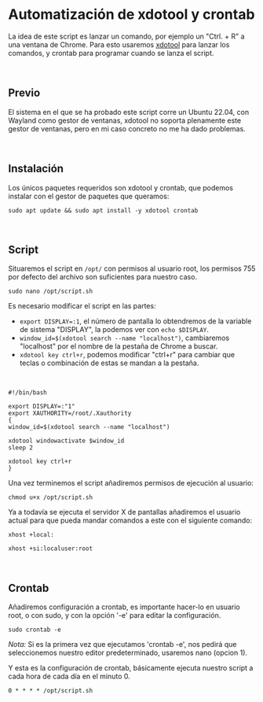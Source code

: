 # Automatización de xdotool y crontab

La idea de este script es lanzar un comando, por ejemplo un "Ctrl. + R" a una ventana de Chrome. Para esto usaremos [xdotool](https://github.com/jordansissel/xdotool) para lanzar los comandos, y crontab para programar cuando se lanza el script.

<br>

## Previo

El sistema en el que se ha probado este script corre un Ubuntu 22.04, con Wayland como gestor de ventanas, xdotool no soporta plenamente este gestor de ventanas, pero en mi caso concreto no me ha dado problemas.

<br>

## Instalación 

Los únicos paquetes requeridos son xdotool y crontab, que podemos instalar con el gestor de paquetes que queramos:

`sudo apt update && sudo apt install -y xdotool crontab`

<br>

## Script

Situaremos el script en `/opt/` con permisos al usuario root, los permisos 755 por defecto del archivo son suficientes para nuestro caso.

`sudo nano /opt/script.sh`

Es necesario modificar el script en las partes:

* `export DISPLAY=:1`, el número de pantalla lo obtendremos de la variable de sistema "DISPLAY", la podemos ver con `echo $DISPLAY`.
* `window_id=$(xdotool search --name "localhost")`, cambiaremos "localhost" por el nombre de la pestaña de Chrome a buscar.
* `xdotool key ctrl+r`, podemos modificar "ctrl+r" para cambiar que teclas o combinación de estas se mandan a la pestaña.

<br>

```
#!/bin/bash

export DISPLAY=:"1"
export XAUTHORITY=/root/.Xauthority
{
window_id=$(xdotool search --name "localhost")

xdotool windowactivate $window_id
sleep 2

xdotool key ctrl+r
}
```

Una vez terminemos el script añadiremos permisos de ejecución al usuario:

`chmod u+x /opt/script.sh`

Ya a todavía se ejecuta el servidor X de pantallas añadiremos el usuario actual para que pueda mandar comandos a este con el siguiente comando:

`xhost +local:`

`xhost +si:localuser:root`

<br>

## Crontab

Añadiremos configuración a crontab, es importante hacer-lo en usuario root, o con sudo, y con la opción '-e' para editar la configuración.

`sudo crontab -e `

*Nota:* Si es la primera vez que ejecutamos 'crontab -e', nos pedirá que seleccionemos nuestro editor predeterminado, usaremos nano (opcion 1).

Y esta es la configuración de crontab, básicamente ejecuta nuestro script a cada hora de cada día en el minuto 0.   

`0 * * * * /opt/script.sh`
